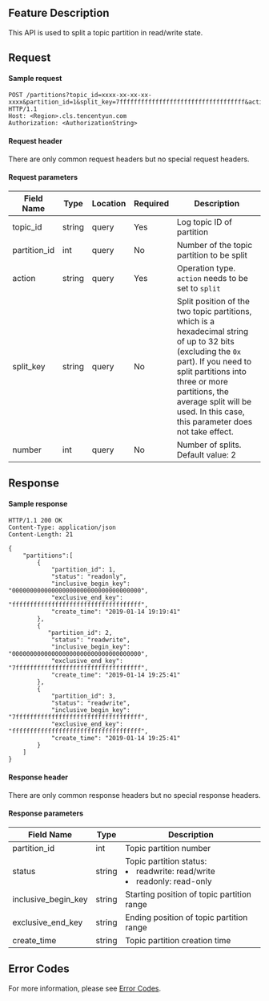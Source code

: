 ## Feature Description

This API is used to split a topic partition in read/write state.

## Request

#### Sample request

```shell
POST /partitions?topic_id=xxxx-xx-xx-xx-xxxx&partition_id=1&split_key=7fffffffffffffffffffffffffffffffffff&action=split HTTP/1.1
Host: <Region>.cls.tencentyun.com
Authorization: <AuthorizationString>
```

#### Request header

There are only common request headers but no special request headers.

#### Request parameters

| Field Name | Type | Location | Required | Description |
| ------------ | ------ | ----- | -------- | -------------------------------------------------- |
| topic_id       | string            | query | Yes       | Log topic ID of partition            |
| partition_id | int    | query | No       | Number of the topic partition to be split                               |
| action       | string | query | Yes       | Operation type. `action` needs to be set to `split` |
| split_key    | string | query | No       |  Split position of the two topic partitions, which is a hexadecimal string of up to 32 bits (excluding the `0x` part). If you need to split partitions into three or more partitions, the average split will be used. In this case, this parameter does not take effect.  |
| number       | int    | query | No       | Number of splits. Default value: 2 |

## Response

#### Sample response

```shell
HTTP/1.1 200 OK
Content-Type: application/json
Content-Length: 21

{
    "partitions":[
    	{
            "partition_id": 1,
            "status": "readonly",
            "inclusive_begin_key": "000000000000000000000000000000000000",
            "exclusive_end_key": "ffffffffffffffffffffffffffffffffffff",
            "create_time": "2019-01-14 19:19:41"
        },
        {
           "partition_id": 2,
            "status": "readwrite",
            "inclusive_begin_key": "000000000000000000000000000000000000",
            "exclusive_end_key": "7fffffffffffffffffffffffffffffffffff",
            "create_time": "2019-01-14 19:25:41"
        },
        {
            "partition_id": 3,
            "status": "readwrite",
            "inclusive_begin_key": "7fffffffffffffffffffffffffffffffffff",
            "exclusive_end_key": "ffffffffffffffffffffffffffffffffffff",
            "create_time": "2019-01-14 19:25:41"
        }
    ]
}
```

#### Response header

There are only common response headers but no special response headers.

#### Response parameters

| Field Name | Type | Description |
| ------------------- | ------ | --------------------------------------------------- |
| partition_id        | int    | Topic partition number                                        |
| status              | string | Topic partition status: <br><li>readwrite: read/write <br><li>readonly: read-only |
| inclusive_begin_key | string | Starting position of topic partition range                             |
| exclusive_end_key   | string | Ending position of topic partition range                              |
| create_time         | string | Topic partition creation time                                  |

## Error Codes

For more information, please see [Error Codes](https://intl.cloud.tencent.com/document/product/614/12402).
